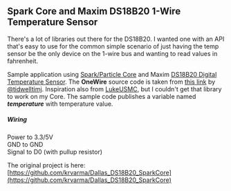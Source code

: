 
## Spark Core and Maxim DS18B20 1-Wire Temperature Sensor

There's a lot of libraries out there for the DS18B20.  I wanted one with an API that's easy to use for the common simple scenario of just having the temp sensor be the only device on the 1-wire bus and wanting to read values in fahrenheit.

Sample application using [Spark/Particle Core](http://particle.io) and Maxim [DS18B20 Digital Temperature Sensor](https://www.sparkfun.com/products/245). The **OneWire** source code is taken from [this link](http://pastebin.com/iYcDkrLw) by [@tidwelltimj](https://community.spark.io/users/tidwelltimj/activity). Inspiration also from [LukeUSMC](https://github.com/LukeUSMC/ds18b20-photon), but I couldn't get that library to work on my Core.  The sample code publishes a variable named ***temperature*** with temperature value.
   
##### Wiring

Power to 3.3/5V  
GND to GND  
Signal to D0 (with pullup resistor)

The original project is here:
[https://github.com/krvarma/Dallas_DS18B20_SparkCore](https://github.com/krvarma/Dallas_DS18B20_SparkCore)
